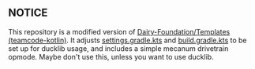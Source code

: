 ## NOTICE

This repository is a modified version of [Dairy-Foundation/Templates (teamcode-kotlin)](https://github.com/Dairy-Foundation/Templates/tree/teamcode-kotlin).
It adjusts [settings.gradle.kts](settings.gradle.kts) and [build.gradle.kts](build.gradle.kts)
to be set up for ducklib usage,
and includes a simple mecanum drivetrain opmode.
Maybe don't use this,
unless you want to use ducklib.